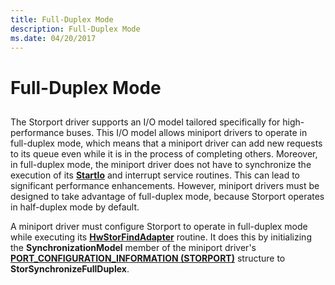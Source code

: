 ```yaml
---
title: Full-Duplex Mode
description: Full-Duplex Mode
ms.date: 04/20/2017
---
```


# Full-Duplex Mode


## <span id="ddk_full_duplex_mode_kg"></span><span id="DDK_FULL_DUPLEX_MODE_KG"></span>


The Storport driver supports an I/O model tailored specifically for high-performance buses. This I/O model allows miniport drivers to operate in full-duplex mode, which means that a miniport driver can add new requests to its queue even while it is in the process of completing others. Moreover, in full-duplex mode, the miniport driver does not have to synchronize the execution of its [**StartIo**](/windows-hardware/drivers/ddi/wdm/nc-wdm-driver_startio) and interrupt service routines. This can lead to significant performance enhancements. However, miniport drivers must be designed to take advantage of full-duplex mode, because Storport operates in half-duplex mode by default.

A miniport driver must configure Storport to operate in full-duplex mode while executing its [**HwStorFindAdapter**](/windows-hardware/drivers/ddi/storport/nc-storport-hw_find_adapter) routine. It does this by initializing the **SynchronizationModel** member of the miniport driver's [**PORT\_CONFIGURATION\_INFORMATION (STORPORT)**](/previous-versions/windows/hardware/drivers/ff563901(v=vs.85)) structure to **StorSynchronizeFullDuplex**.

 

